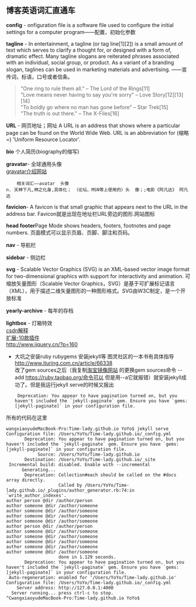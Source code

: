 

## 博客英语词汇直通车  
**config** - onfiguration file is a software file used to configure the initial settings for a computer program——配置，初始化参数  
  
**tagline** - In entertainment, a tagline (or tag line[1][2]) is a small amount of text which serves to clarify a thought for, or designed with a form of, dramatic effect. Many tagline slogans are reiterated phrases associated with an individual, social group, or product. As a variant of a branding slogan, taglines can be used in marketing materials and advertising.
——宣传词，标语，口号或者信条。  
>"One ring to rule them all." – The Lord of the Rings[11]  
"Love means never having to say you're sorry" – Love Story[12][13][14]  
"To boldly go where no man has gone before" – Star Trek[15]   
"The truth is out there." – The X-Files[16]    

**URL** - 网页地址；网址
A URL is an address that shows where a particular page can be found on the World Wide Web. URL is an abbreviation for (缩略=) 'Uniform Resource Locator'.  

**bio**
个人简历(biography的缩写)  

**gravatar**- 全球通用头像  
[gravatar介绍网站](http://www.iplaysoft.com/gravatar.html)   
 
		相关词汇——avatar  头像
	n. 天神下凡,神之化身,具体化； （论坛、MSN等上使用的）头  像；;电影《阿凡达》 阿凡达  


**favicion**- A favicon is that small graphic that appears next to the URL in the address bar.
Favicon就是出现在地址栏URL旁边的图形.网站图标  

**head footer**Page Mode shows headers, footers, footnotes and page numbers.
页面模式可以显示页眉、页脚、脚注和页码。  

**nav** - 导航栏 

**sidebar** - 侧边栏  

**svg** - Scalable Vector Graphics (SVG) is an XML-based vector image format for two-dimensional graphics with support for interactivity and animation. 可缩放矢量图形（Scalable Vector Graphics，SVG）是基于可扩展标记语言（XML），用于描述二维矢量图形的一种图形格式。SVG由W3C制定，是一个开放标准  

**yearly-archive** - 每年的存档  

**lightbox** -  灯箱特效  
[csdn解释](http://www.csdn123.com/html/20130206/53/bf7afd2efb1a5489f71786bef23f8186.htm)  
[扩展-10款插件](http://www.open-open.com/news/view/1c78bc4)  
<http://www.ijquery.cn/?p=160>  

* 大坑之安装ruby rubygems 安装jekyll等  图灵社区的一本书有具体指导 
<http://www.ituring.com.cn/article/66338>  
改了gem sources之后（我复制[淘宝镜像网站](https://ruby.taobao.org) 的更换gem sources命令 --add https://ruby.taobao.org/命令可以 但是用--a它就报错）就安装jekyll成功了。但是我运行jekyll serve的时候又报出   

       Deprecation: You appear to have pagination turned on, but you haven't included the `jekyll-paginate` gem. Ensure you have `gems: [jekyll-paginate]` in your configuration file.  

所有的代码在这里  
```
wangxiaoyudeMacBook-Pro:Time-lady.github.io YoYo$ jekyll serve
Configuration file: /Users/YoYo/Time-lady.github.io/_config.yml
       Deprecation: You appear to have pagination turned on, but you haven't included the `jekyll-paginate` gem. Ensure you have `gems: [jekyll-paginate]` in your configuration file.
            Source: /Users/YoYo/Time-lady.github.io
       Destination: /Users/YoYo/Time-lady.github.io/_site
 Incremental build: disabled. Enable with --incremental
      Generating... 
       Deprecation: Collection#each should be called on the #docs array directly.
                    Called by /Users/YoYo/Time-lady.github.io/_plugins/author_generator.rb:74:in `write_author_indexes'.
author person @dir /author/person
author someone @dir /author/someone
author someone @dir /author/someone
author someone @dir /author/someone
author someone @dir /author/someone
author person @dir /author/person
author someone @dir /author/someone
author someone @dir /author/someone
author someone @dir /author/someone
author someone @dir /author/someone
author someone @dir /author/someone
                    done in 1.129 seconds.
       Deprecation: You appear to have pagination turned on, but you haven't included the `jekyll-paginate` gem. Ensure you have `gems: [jekyll-paginate]` in your configuration file.
 Auto-regeneration: enabled for '/Users/YoYo/Time-lady.github.io'
Configuration file: /Users/YoYo/Time-lady.github.io/_config.yml
    Server address: http://127.0.0.1:4000
  Server running... press ctrl-c to stop.
^CwangxiaoyudeMacBook-Pro:Time-lady.github.io YoYo$ 
```  
